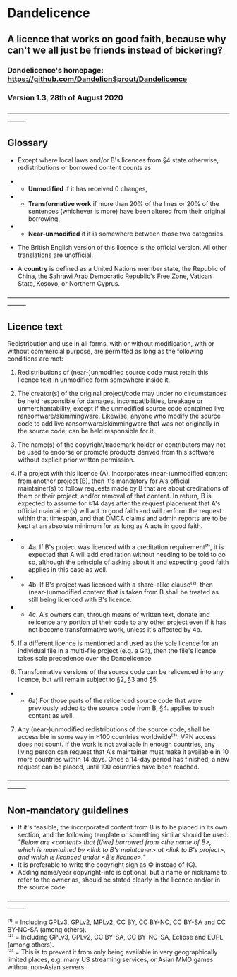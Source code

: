 # Dandelicence

## A licence that works on good faith, because why can't we all just be friends instead of bickering?

### Dandelicence's homepage: https://github.com/DandelionSprout/Dandelicence

### Version 1.3, 28th of August 2020

———————————————————————————————————————

## Glossary

* Except where local laws and/or B's licences from §4 state otherwise, redistributions or borrowed content counts as
* * **Unmodified** if it has received 0 changes,
* * **Transformative work** if more than 20% of the lines or 20% of the sentences (whichever is more) have been altered from their original borrowing,
* * **Near-unmodified** if it is somewhere between those two categories.

* The British English version of this licence is the official version. All other translations are unofficial.

* A **country** is defined as a United Nations member state, the Republic of China, the Sahrawi Arab Democratic Republic's Free Zone, Vatican State, Kosovo, or Northern Cyprus.

———————————————————————————————————————

## Licence text

Redistribution and use in all forms, with or without modification, with or without commercial purpose, are permitted as long as the following conditions are met:

1) Redistributions of (near-)unmodified source code must retain this licence text in unmodified form somewhere inside it.

2) The creator(s) of the original project/code may under no circumstances be held responsible for damages, incompatibilities, breakage or unmerchantability, except if the unmodified source code contained live ransomware/skimmingware. Likewise, anyone who modify the source code to add live ransomware/skimmingware that was not originally in the source code, can be held responsible for it.

3) The name(s) of the copyright/trademark holder or contributors may not be used to endorse or promote products derived from this software without explicit prior written permission.

4) If a project with this licence (A), incorporates (near-)unmodified content from another project (B), then it's mandatory for A's official maintainer(s) to follow requests made by B that are about creditations of them or their project, and/or removal of that content. In return, B is expected to assume for ≥14 days after the request placement that A's official maintainer(s) will act in good faith and will perform the request within that timespan, and that DMCA claims and admin reports are to be kept at an absolute minimum for as long as A acts in good faith.

* * 4a. If B's project was licenced with a creditation requirement⁽¹⁾, it is expected that A will add creditation without needing to be told to do so, although the principle of asking about it and expecting good faith applies in this case as well.
* * 4b. If B's project was licenced with a share-alike clause⁽²⁾, then (near-)unmodified content that is taken from B shall be treated as still being licenced with B's licence.
* * 4c. A's owners can, through means of written text, donate and relicence any portion of their code to any other project even if it has not become transformative work, unless it's affected by 4b.

5) If a different licence is mentioned and used as the sole licence for an individual file in a multi-file project (e.g. a Git), then the file's licence takes sole precedence over the Dandelicence.

6) Transformative versions of the source code can be relicenced into any licence, but will remain subject to §2, §3 and §5.

* * 6a) For those parts of the relicenced source code that were previously added to the source code from B, §4. applies to such content as well.

7) Any (near-)unmodified redistributions of the source code, shall be accessible in some way in ≥100 countries worldwide⁽³⁾. VPN access does not count. If the work is not available in enough countries, any living person can request that A's maintainer must make it available in 10 more countries within 14 days. Once a 14-day period has finished, a new request can be placed, until 100 countries have been reached.

———————————————————————————————————————

## Non-mandatory guidelines

* If it's feasible, the incorporated content from B is to be placed in its own section, and the following template or something similar should be used: *"Below are \<content> that [I/we] borrowed from \<the name of B>, which is maintained by \<link to B's maintainer> at \<link to B's project>, and which is licenced under \<B's licence>."*
* It is preferable to write the copyright sign as © instead of (C).
* Adding name/year copyright-info is optional, but a name or nickname to refer to the owner as, should be stated clearly in the licence and/or in the source code.

———————————————————————————————————————

⁽¹⁾ = Including GPLv3, GPLv2, MPLv2, CC BY, CC BY-NC, CC BY-SA and CC BY-NC-SA (among others).<br>
⁽²⁾ = Including GPLv3, GPLv2, CC BY-SA, CC BY-NC-SA, Eclipse and EUPL (among others).<br>
⁽³⁾ = This is to prevent it from only being available in very geographically limited places, e.g. many US streaming services, or Asian MMO games without non-Asian servers.
